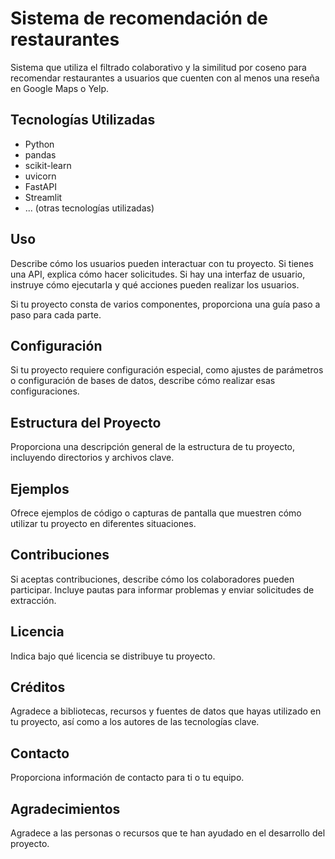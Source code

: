 # Sistema de recomendación de restaurantes

Sistema que utiliza el filtrado colaborativo y la similitud por coseno para recomendar restaurantes a usuarios que cuenten con al menos una
reseña en Google Maps o Yelp.

## Tecnologías Utilizadas




- Python
- pandas
- scikit-learn
- uvicorn
- FastAPI
- Streamlit
- ... (otras tecnologías utilizadas)


## Uso

Describe cómo los usuarios pueden interactuar con tu proyecto. Si tienes una API, explica cómo hacer solicitudes. Si hay una interfaz de usuario, instruye cómo ejecutarla y qué acciones pueden realizar los usuarios.

Si tu proyecto consta de varios componentes, proporciona una guía paso a paso para cada parte.

## Configuración

Si tu proyecto requiere configuración especial, como ajustes de parámetros o configuración de bases de datos, describe cómo realizar esas configuraciones.

## Estructura del Proyecto

Proporciona una descripción general de la estructura de tu proyecto, incluyendo directorios y archivos clave.

## Ejemplos

Ofrece ejemplos de código o capturas de pantalla que muestren cómo utilizar tu proyecto en diferentes situaciones.

## Contribuciones

Si aceptas contribuciones, describe cómo los colaboradores pueden participar. Incluye pautas para informar problemas y enviar solicitudes de extracción.

## Licencia

Indica bajo qué licencia se distribuye tu proyecto.

## Créditos

Agradece a bibliotecas, recursos y fuentes de datos que hayas utilizado en tu proyecto, así como a los autores de las tecnologías clave.

## Contacto

Proporciona información de contacto para ti o tu equipo.

## Agradecimientos

Agradece a las personas o recursos que te han ayudado en el desarrollo del proyecto.

